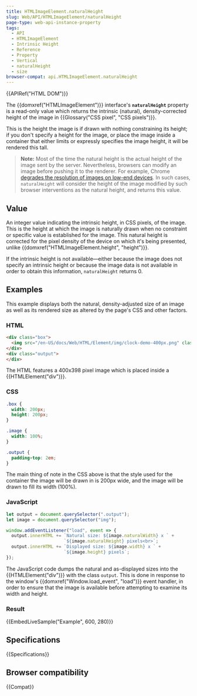 ```yaml
---
title: HTMLImageElement.naturalHeight
slug: Web/API/HTMLImageElement/naturalHeight
page-type: web-api-instance-property
tags:
  - API
  - HTMLImageElement
  - Intrinsic Height
  - Reference
  - Property
  - Vertical
  - naturalHeight
  - size
browser-compat: api.HTMLImageElement.naturalHeight
---
```

{{APIRef("HTML DOM")}}

The {{domxref("HTMLImageElement")}} interface's
**`naturalHeight`** property is a read-only value which
returns the intrinsic (natural), density-corrected height of the image in
{{Glossary("CSS pixel", "CSS pixels")}}.

This is the height the image is if
drawn with nothing constraining its height; if you don't specify a height for the image,
or place the image inside a container that either limits or expressly specifies the
image height, it will be rendered this tall.

> **Note:** Most of the time the natural height is the actual height of the image sent by the server.
> Nevertheless, browsers can modify an image before pushing it to the renderer. For example, Chrome
> [degrades the resolution of images on low-end devices](https://bugs.chromium.org/p/chromium/issues/detail?id=1187043#c7). In such cases, `naturalHeight` will consider the height of the image modified
> by such browser interventions as the natural height, and returns this value.

## Value

An integer value indicating the intrinsic height, in CSS pixels, of the image. This is
the height at which the image is naturally drawn when no constraint or specific value is
established for the image. This natural height is corrected for the pixel density of the
device on which it's being presented, unlike {{domxref("HTMLImageElement.height",
  "height")}}.

If the intrinsic height is not available—either because the image does not specify an
intrinsic height or because the image data is not available in order to obtain this
information, `naturalHeight` returns 0.

## Examples

This example displays both the natural, density-adjusted size of an image as well as
its rendered size as altered by the page's CSS and other factors.

### HTML

```html
<div class="box">
  <img src="/en-US/docs/Web/HTML/Element/img/clock-demo-400px.png" class="image">
</div>
<div class="output">
</div>
```

The HTML features a 400x398 pixel image which is placed inside a
{{HTMLElement("div")}}.

### CSS

```css
.box {
  width: 200px;
  height: 200px;
}

.image {
  width: 100%;
}

.output {
  padding-top: 2em;
}
```

The main thing of note in the CSS above is that the style used for the container the
image will be drawn in is 200px wide, and the image will be drawn to fill its width
(100%).

### JavaScript

```js
let output = document.querySelector(".output");
let image = document.querySelector("img");

window.addEventListener("load", event => {
  output.innerHTML += `Natural size: ${image.naturalWidth} x ` +
                      `${image.naturalHeight} pixels<br>`;
  output.innerHTML += `Displayed size: ${image.width} x ` +
                      `${image.height} pixels`;
});
```

The JavaScript code dumps the natural and as-displayed sizes into the
{{HTMLElement("div")}} with the class `output`. This is done in response to
the window's {{domxref("Window.load_event", "load")}} event handler, in order to ensure
that the image is available before attempting to examine its width and height.

### Result

{{EmbedLiveSample("Example", 600, 280)}}

## Specifications

{{Specifications}}

## Browser compatibility

{{Compat}}
